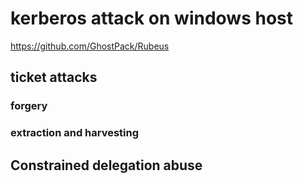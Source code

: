 # kerberos attack on windows host
https://github.com/GhostPack/Rubeus
## ticket attacks
### forgery
### extraction and harvesting
## Constrained delegation abuse

